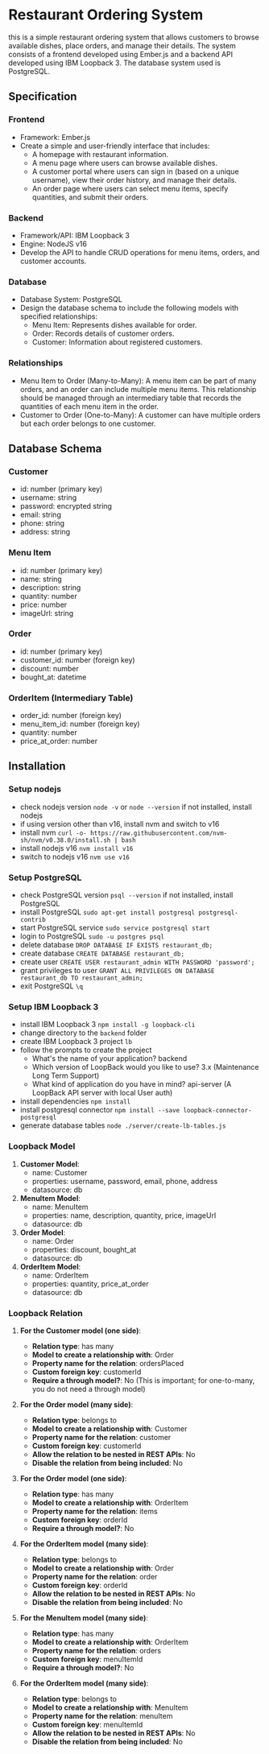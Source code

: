 # Restaurant Ordering System
this is a simple restaurant ordering system that allows customers to browse available dishes, place orders, and manage their details. The system consists of a frontend developed using Ember.js and a backend API developed using IBM Loopback 3. The database system used is PostgreSQL.

## Specification
### Frontend
- Framework: Ember.js
- Create a simple and user-friendly interface that includes:
    - A homepage with restaurant information.
    - A menu page where users can browse available dishes.
    - A customer portal where users can sign in (based on a unique username), view their order history, and manage their details.
    - An order page where users can select menu items, specify quantities, and submit their orders.
### Backend
- Framework/API: IBM Loopback 3
- Engine: NodeJS v16
- Develop the API to handle CRUD operations for menu items, orders, and customer accounts.
### Database
- Database System: PostgreSQL
- Design the database schema to include the following models with specified relationships:
    - Menu Item: Represents dishes available for order.
    - Order: Records details of customer orders.
    - Customer: Information about registered customers.
### Relationships
- Menu Item to Order (Many-to-Many): A menu item can be part of many orders, and an order can include multiple menu items. This relationship should be managed through an intermediary table that records the quantities of each menu item in the order.
- Customer to Order (One-to-Many): A customer can have multiple orders but each order belongs to one customer.

## Database Schema
### Customer
- id: number (primary key)
- username: string
- password: encrypted string
- email: string
- phone: string
- address: string

### Menu Item
- id: number (primary key)
- name: string
- description: string
- quantity: number
- price: number
- imageUrl: string

### Order
- id: number (primary key)
- customer_id: number (foreign key)
- discount: number
- bought_at: datetime

### OrderItem (Intermediary Table)
- order_id: number (foreign key)
- menu_item_id: number (foreign key)
- quantity: number
- price_at_order: number

## Installation
### Setup nodejs
- check nodejs version `node -v` or `node --version` if not installed, install nodejs
- if using version other than v16, install nvm and switch to v16
- install nvm `curl -o- https://raw.githubusercontent.com/nvm-sh/nvm/v0.38.0/install.sh | bash`
- install nodejs v16 `nvm install v16`
- switch to nodejs v16 `nvm use v16`

### Setup PostgreSQL
- check PostgreSQL version `psql --version` if not installed, install PostgreSQL
- install PostgreSQL `sudo apt-get install postgresql postgresql-contrib`
- start PostgreSQL service `sudo service postgresql start`
- login to PostgreSQL `sudo -u postgres psql`
- delete database `DROP DATABASE IF EXISTS restaurant_db;`
- create database `CREATE DATABASE restaurant_db;`
- create user `CREATE USER restaurant_admin WITH PASSWORD 'password';`
- grant privileges to user `GRANT ALL PRIVILEGES ON DATABASE restaurant_db TO restaurant_admin;`
- exit PostgreSQL `\q`

### Setup IBM Loopback 3
- install IBM Loopback 3 `npm install -g loopback-cli`
- change directory to the `backend` folder
- create IBM Loopback 3 project `lb`
- follow the prompts to create the project
    - What's the name of your application? backend
    - Which version of LoopBack would you like to use? 3.x (Maintenance Long Term Support)
    - What kind of application do you have in mind? api-server (A LoopBack API server with local User auth)
- install dependencies `npm install`
- install postgresql connector `npm install --save loopback-connector-postgresql`
- generate database tables `node ./server/create-lb-tables.js`

### Loopback Model
1. **Customer Model**:
    - name: Customer
    - properties: username, password, email, phone, address
    - datasource: db
2. **MenuItem Model**:
    - name: MenuItem
    - properties: name, description, quantity, price, imageUrl
    - datasource: db
3. **Order Model**:
    - name: Order
    - properties: discount, bought_at
    - datasource: db
4. **OrderItem Model**:
    - name: OrderItem
    - properties: quantity, price_at_order
    - datasource: db

### Loopback Relation
1. **For the Customer model (one side)**:
   - **Relation type**: has many
   - **Model to create a relationship with**: Order
   - **Property name for the relation**: ordersPlaced
   - **Custom foreign key**: customerId
   - **Require a through model?**: No (This is important; for one-to-many, you do not need a through model)

2. **For the Order model (many side)**:
   - **Relation type**: belongs to
   - **Model to create a relationship with**: Customer
   - **Property name for the relation**: customer
   - **Custom foreign key**: customerId
   - **Allow the relation to be nested in REST APIs**: No
   - **Disable the relation from being included**: No

3. **For the Order model (one side)**:
    - **Relation type**: has many
    - **Model to create a relationship with**: OrderItem
    - **Property name for the relation**: items
    - **Custom foreign key**: orderId
    - **Require a through model?**: No

4. **For the OrderItem model (many side)**:
    - **Relation type**: belongs to
    - **Model to create a relationship with**: Order
    - **Property name for the relation**: order
    - **Custom foreign key**: orderId
    - **Allow the relation to be nested in REST APIs**: No
    - **Disable the relation from being included**: No

5. **For the MenuItem model (many side)**:
    - **Relation type**: has many
    - **Model to create a relationship with**: OrderItem
    - **Property name for the relation**: orders
    - **Custom foreign key**: menuItemId
    - **Require a through model?**: No

6. **For the OrderItem model (many side)**:
    - **Relation type**: belongs to
    - **Model to create a relationship with**: MenuItem
    - **Property name for the relation**: menuItem
    - **Custom foreign key**: menuItemId
    - **Allow the relation to be nested in REST APIs**: No
    - **Disable the relation from being included**: No

